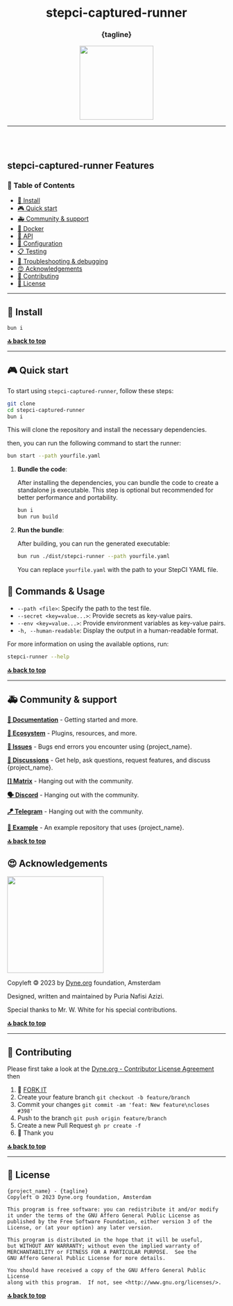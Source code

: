 <div align="center">

# stepci-captured-runner

### {tagline}

</div>

<p align="center">
  <a href="https://dyne.org">
    <img src="https://files.dyne.org/software_by_dyne.png" width="170">
  </a>
</p>

---

<br><br>

## stepci-captured-runner Features

### 🚩 Table of Contents

- [💾 Install](#-install)
- [🎮 Quick start](#-quick-start)
- [🚑 Community & support](#-community--support)
- [🐋 Docker](#-docker)
- [🐝 API](#-api)
- [🔧 Configuration](#-configuration)
- [📋 Testing](#-testing)
- [🐛 Troubleshooting & debugging](#-troubleshooting--debugging)
- [😍 Acknowledgements](#-acknowledgements)
- [👤 Contributing](#-contributing)
- [💼 License](#-license)

</div>

---

## 💾 Install

`bun i`

**[🔝 back to top](#toc)**

---

## 🎮 Quick start

To start using `stepci-captured-runner`, follow these steps:

```bash
git clone
cd stepci-captured-runner
bun i
```
This will clone the repository and install the necessary dependencies.

then, you can run the following command to start the runner:

```bash
bun start --path yourfile.yaml
```

1. **Bundle the code**:

   After installing the dependencies, you can bundle the code to create a standalone js executable. This step is optional but recommended for better performance and portability.

   ```bash
   bun i
   bun run build
   ```

2. **Run the bundle**:

   After building, you can run the generated executable:

   ```bash
   bun run ./dist/stepci-runner --path yourfile.yaml
   ```

   You can replace `yourfile.yaml` with the path to your StepCI YAML file.


## 🚀 Commands & Usage

- `--path <file>`: Specify the path to the test file.
- `--secret <key=value...>`: Provide secrets as key-value pairs.
- `--env <key=value...>`: Provide environment variables as key-value pairs.
- `-h, --human-readable`: Display the output in a human-readable format.

For more information on using the available options, run:

```bash
stepci-runner --help
```

**[🔝 back to top](#toc)**

---

## 🚑 Community & support

**[📝 Documentation](#toc)** - Getting started and more.

**[🌱 Ecosystem](https://github.com/dyne/ecosystem)** - Plugins, resources, and more.

**[🚩 Issues](../../issues)** - Bugs end errors you encounter using {project_name}.

**[💬 Discussions](../../discussions)** - Get help, ask questions, request features, and discuss {project_name}.

**[[] Matrix](https://socials.dyne.org/matrix)** - Hanging out with the community.

**[🗣️ Discord](https://socials.dyne.org/discord)** - Hanging out with the community.

**[🪁 Telegram](https://socials.dyne.org/telegram)** - Hanging out with the community.

**[📖 Example](https://github.com/{project_name}/example)** - An example repository that uses {project_name}.

**[🔝 back to top](#toc)**

## 😍 Acknowledgements

<a href="https://dyne.org">
  <img src="https://files.dyne.org/software_by_dyne.png" width="222">
</a>

Copyleft 🄯 2023 by [Dyne.org](https://www.dyne.org) foundation, Amsterdam

Designed, written and maintained by Puria Nafisi Azizi.

Special thanks to Mr. W. White for his special contributions.

**[🔝 back to top](#toc)**

---

## 👤 Contributing

Please first take a look at the [Dyne.org - Contributor License Agreement](CONTRIBUTING.md) then

1.  🔀 [FORK IT](../../fork)
2.  Create your feature branch `git checkout -b feature/branch`
3.  Commit your changes `git commit -am 'feat: New feature\ncloses #398'`
4.  Push to the branch `git push origin feature/branch`
5.  Create a new Pull Request `gh pr create -f`
6.  🙏 Thank you

**[🔝 back to top](#toc)**

---

## 💼 License

    {project_name} - {tagline}
    Copyleft 🄯 2023 Dyne.org foundation, Amsterdam

    This program is free software: you can redistribute it and/or modify
    it under the terms of the GNU Affero General Public License as
    published by the Free Software Foundation, either version 3 of the
    License, or (at your option) any later version.

    This program is distributed in the hope that it will be useful,
    but WITHOUT ANY WARRANTY; without even the implied warranty of
    MERCHANTABILITY or FITNESS FOR A PARTICULAR PURPOSE.  See the
    GNU Affero General Public License for more details.

    You should have received a copy of the GNU Affero General Public License
    along with this program.  If not, see <http://www.gnu.org/licenses/>.

**[🔝 back to top](#toc)**
